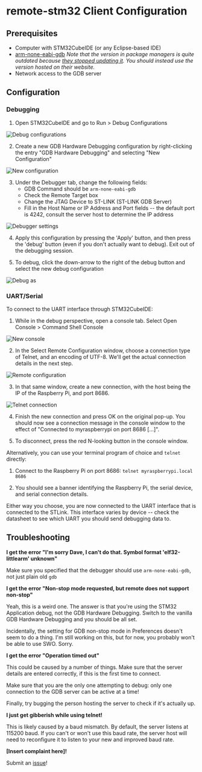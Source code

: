 # remote-stm32 Client Configuration #

## Prerequisites ##

* Computer with STM32CubeIDE (or any Eclipse-based IDE)
* [arm-none-eabi-gdb](https://developer.arm.com/tools-and-software/open-source-software/developer-tools/gnu-toolchain/gnu-rm/downloads) 
*Note that the version in package managers is quite outdated because [they stopped updating it](https://launchpad.net/gcc-arm-embedded). You should instead use the version hosted on their website.* 
* Network access to the GDB server

## Configuration ##

### Debugging ###

1. Open STM32CubeIDE and go to Run > Debug Configurations

![Debug configurations](./images/debug-configuration.png)

2. Create a new GDB Hardware Debugging configuration by right-clicking the entry "GDB Hardware Debugging" and selecting "New Configuration"

![New configuration](./images/new-configuration.png)

3. Under the Debugger tab, change the following fields:
    * GDB Command should be `arm-none-eabi-gdb`
    * Check the Remote Target box
    * Change the JTAG Device to ST-LINK (ST-LINK GDB Server)
    * Fill in the Host Name or IP Address and Port fields -- the default port is 4242, consult the server host to determine the IP address

![Debugger settings](./images/debugger-settings.png)

4. Apply this configuration by pressing the 'Apply' button, and then press the 'debug' button (even if you don't actually want to debug). Exit out of the debugging session.

5. To debug, click the down-arrow to the right of the debug button and select the new debug configuration

![Debug as](./images/debug-as.png)

### UART/Serial ###

To connect to the UART interface through STM32CubeIDE:

1. While in the debug perspective, open a console tab. Select Open Console > Command Shell Console

![New console](./images/new-console.png)

2. In the Select Remote Configuration window, choose a connection type of Telnet, and an encoding of UTF-8. 
We'll get the actual connection details in the next step.

![Remote configuration](./images/remote-configuration.png)

3. In that same window, create a new connection, with the host being the IP of the Raspberry Pi, and port 8686. 

![Telnet connection](./images/telnet-configuration.png)

4. Finish the new connection and press OK on the original pop-up. 
You should now see a connection message in the console window to the effect of "Connected to myraspberrypi on port 8686 [...]".

5. To disconnect, press the red N-looking button in the console window. 

Alternatively, you can use your terminal program of choice and `telnet` directly:

1. Connect to the Raspberry Pi on port 8686: `telnet myraspberrypi.local 8686`

2. You should see a banner identifying the Raspberry Pi, the serial device, and serial connection details. 

Either way you choose, you are now connected to the UART interface that is connected to the STLink. 
This interface varies by device -- check the datasheet to see which UART you should send debugging data to. 

## Troubleshooting ##

**I get the error "I'm sorry Dave, I can't do that. Symbol format 'elf32-littlearm' unknown"**

Make sure you specified that the debugger should use `arm-none-eabi-gdb`, not just plain old `gdb`

**I get the error "Non-stop mode requested, but remote does not support non-stop"**

Yeah, this is a weird one. The answer is that you're using the STM32 Application debug, not the GDB Hardware Debugging. 
Switch to the vanilla GDB Hardware Debugging and you should be all set.

Incidentally, the setting for GDB non-stop mode in Preferences doesn't seem to do a thing. 
I'm still working on this, but for now, you probably won't be able to use SWO. Sorry. 

**I get the error "Operation timed out"**

This could be caused by a number of things. 
Make sure that the server details are entered correctly, if this is the first time to connect.

Make sure that you are the only one attempting to debug: only one connection to the GDB server can be active at a time!

Finally, try bugging the person hosting the server to check if it's actually up.

**I just get gibberish while using telnet!**

This is likely caused by a baud mismatch. 
By default, the server listens at 115200 baud. 
If you can't or won't use this baud rate, the server host will need to reconfigure it to listen to your new and improved baud rate.  

**[Insert complaint here]!**

Submit an [issue](https://github.com/eosti/remote-stm32/issues)!
